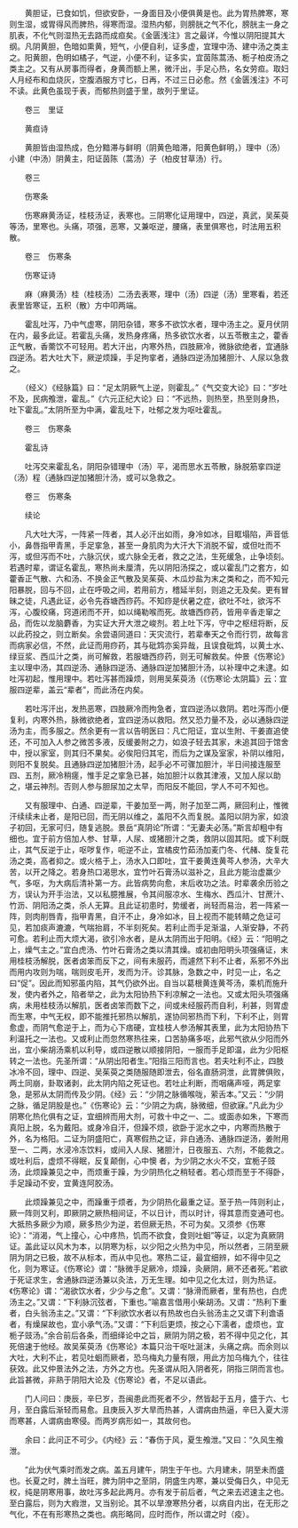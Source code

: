 <!-- { "loadSidebar": true } -->
　　黄胆证，已食如饥，但欲安卧，一身面目及小便俱黄是也。此为胃热脾寒，寒则生湿，或胃得风而脾热，得寒而湿。湿热内郁，则膀胱之气不化，膀胱主一身之肌表，不化气则湿热无去路而成疸矣。《金匮浅注》言之最详，今惟以阴阳提其大纲。凡阴黄胆，色暗如熏黄，短气，小便自利，证多虚，宜理中汤、建中汤之类主之。阳黄胆，色明如橘子，气逆，小便不利，证多实，宜茵陈蒿汤、栀子柏皮汤之类主之。又有从房事而得者，身黄而额上黑，微汗出，手足心热，名女劳疸。取妇人月经布和血烧灰，空腹酒服方寸匕，日再，不过三日必愈。然《金匮浅注》不可不读。此黄色虽现于表，而郁热则盛于里，故列于里证。

　　卷三　里证

　　黄疸诗

　　黄胆皆由湿热成，色分黯滞与鲜明（阴黄色暗滞，阳黄色鲜明，）理中（汤）小建（中汤）阴黄主，阳证茵陈（蒿汤）子（柏皮甘草汤）行。

　　卷三

　　伤寒条

　　伤寒麻黄汤证，桂枝汤证，表寒也。三阴寒化证用理中，四逆，真武，吴茱萸等汤，里寒也。头痛，项强，恶寒，又兼呕逆，腰痛，表里俱寒也，时法用五积散。

　　卷三　伤寒条

　　伤寒证诗

　　麻（麻黄汤）桂（桂枝汤）二汤去表寒，理中（汤）四逆（汤）里寒看，若还表里皆寒证，五积（散）方中叩两端。

　　霍乱吐泻，乃中气虚寒，阴阳杂错，寒多不欲饮水者，理中汤主之。夏月伏阴在内，最多此证。若霍乱头痛，发热身疼痛，热多欲饮水者，以五苓散主之，藿香正气散，香薷饮不可轻用。若大汗出，内寒外热，四肢厥冷，微脉欲绝者，宜通脉四逆汤。若大吐大下，厥逆烦躁，手足拘挛者，通脉四逆汤加猪胆汁、人尿以急救之。

　　（经义）《经脉篇》曰：“足太阴厥气上逆，则霍乱。”《气交变大论》曰：“岁吐不及，民病飧泄，霍乱。”《六元正纪大论》曰：“不远热，则热至，热至则身热，吐下霍乱。”太阴所至为中满，霍乱吐下，吐郁之发为呕吐霍乱。

　　卷三　伤寒条

　　霍乱诗

　　吐泻交来霍乱名，阴阳杂错理中（汤）平，渴而思水五苓散，脉脱筋挛四逆（汤）程（通脉四逆加猪胆汁汤，或可以急救之。

　　卷三　伤寒条

　　续论

　　凡大吐大泻，一阵紧一阵者，其人必汗出如雨，身冷如冰，目眶塌陷，声音低小，鼻唇指甲青黑，手足挛急，甚至一身肌肉为大汗大下消脱不留，或但吐而不泻，或但泻而不吐，六脉沉伏，或六脉全无者，救之之法，生死缓急，止争顷刻。若遇时辈，谓证名霍乱，寒热尚未厘清，先以阴阳汤探之，或以霍乱门之套方，如藿香正气散、六和汤、不换金正气散及吴茱萸、木瓜炒盐为末之类和之，而不知元阳暴脱，回与不回，止在呼吸之间，若用前方，稽延半刻，则追之无及矣。更有冒昧之徒，凡遇此证，必令先吞塘西痧药。不知痧是伏暑之症，欲吐不吐，欲泻不泻，心腹绞痛，窍道闭而不开，如以绳勒喉而死。故塘西痧药，皆用辛香走窜之品，而佐以龙脑麝香，为实证大开大泄之峻剂。若上吐下泻，守中之枢纽将断，反以此药投之，则立断矣。余尝语同道曰：天灾流行，若辈奉天之令而行罚，故每言而病家必信，不然，此证而用痧药，其与砒鸩亦奚异哉，且误食砒鸩，以黄土水、绿豆浆、西瓜汁之类，尚可解救，若服塘西痧药，则无可解救矣。仲景《伤寒论》主以理中汤，其四逆汤、通脉四逆汤、通脉四逆加猪胆汁汤，以补理中之未逮。如吐泻初起，惟用理中。若吐泻甚而躁烦，则用吴茱萸汤（《伤寒论·太阴篇》云：宜服四逆辈，盖云“辈者”，而此汤在内矣。

　　若吐泻汗出，发热恶寒，四肢厥冷而拘急者，宜四逆汤以救阴。若吐泻而小便复利，内寒外热，脉微欲绝者，宜四逆汤以救阳。然又恐力量不及，必以通脉四逆汤为主，而多服之。然余更有一言以告明医曰：凡亡阳证，宜以生附、干姜直追使还，不可加入人参之微苦多液，反缓姜附之力，如浪子轻去其家，未追其回于馆舍中，授以家室，则其归不果矣。必俟阳归其宅，而后为之谋及室家，补阴以维阳，则阳不复脱矣。且通脉四逆加猪胆汁汤，起手必不可骤加胆汁，半日间接连服至四、五剂，厥冷稍瘥，惟手足之挛急已甚，始加胆汁以救其津液，又加人尿以助之，堪云神剂。否则人参与胆尿加之太早，而阳反不能回，学人不可不知也。

　　又有服理中、白通、四逆辈，干姜加至一两，附子加至二两，厥回利止，惟微汗续续未止者，是阳已回，而无阴以维之，盖阳不久而复脱。盖阳以阴为家，如浪子初回，无家可归，随复逃脱。景岳“真阴论”所谓：“无妻夫必荡。”斯言却粗中有细也。宜于前方倍加人参、甘草，人尿、或猪胆汁之类，救阴以固其阳。或下利既止，其气反逆于止，呕哕复作，呃逆不止，宜橘皮竹茹汤加麦门冬、代赭、旋复花汤之类，高者抑之。或火格于上，汤水入口即吐，宜干姜黄连黄芩人参汤，大辛大苦，以开之降之。若身热口渴思水，宜竹叶石膏汤以滋补之，且此方能治虚羸少气，多呕，为大病后清补第一方。此皆病势向愈，末后收功之法。时辈袭余历验之方，误认为开手治法，又以私臆推展，令其间服凉水、生梅水、西瓜汁、甘蔗汁、竹沥、阴阳汤之类，杀人无算。且此证初患时，势缓者，尚轻而易治，若一阵紧一阵，则肉削唇青，指甲青黑，自汗不止，身冷如冰，目上视而不能转睛之危证可见，若加痰声漉漉，气喘抬肩，不半刻死矣。若利止而手足渐温，人渐安静，不药可愈。若利止而大烦大渴，欲引冷水者，是从太阴而出于阳明。《经》云：“阳明之上，燥气主之。”宜白虎汤、竹叶石膏汤之类以清其燥。或初由阳明头项强痛证，末用桂枝汤解脱，医者卤笨而反下之，间有未服药，而遽然下利不止者，系邪不外出而用内攻则为喘，喘则皮毛开，发而为汗。诊其脉，急数之中，时见一止，名之曰“促”。因此而知邪虽内陷，其气仍欲外出。自当以葛根黄连黄芩汤，乘机而施升发，使内者外之，陷者举之，此为太阳协热下利凉解之一法也。又或太阳头项强痛病，未用桂枝汤以解肌，医者卤笨而数下之，间或未经服药而自利，利甚，则胃虚而生寒，中气无权，即不能推托邪热以解肌，遂协同邪热而下利，下利不止，则胃愈虚，而阴气愈逆于上，而为心下痞硬，宜桂枝人参汤解其表里，此为太阳协热下利温托之一法也。又或利止而忽然寒热往来，口苦胁痛多呕，此邪气欲从少阳而外出，宜小柴胡汤乘机以利导，或四逆散以顺接阴阳，一服而手足即温，此为少阳枢转之一法也。先圣所谓：“从阴出阳者生。”阳指三阳而言也。若夫吐利不止，四肢冰冷不回，理中、四逆、吴茱萸之类随服随即泄去，俗名直肠洞泄，此胃脾俱败，两土同崩，卦取诸剥，此太阴内陷之死证也。若吐止利断，而咽痛声哑，两足挛急，是邪从太阴而传及少阴。《经》云：“少阴之脉循喉咙，萦舌本。”又云：“少阴之脉，循足阴股是也。”《伤寒论》云：“少阴之为病，脉微细，但欲寐。”凡此为少阴寒化热化俱有之证，宜细辨而用大剂，可救十中之一、二。或面赤如朱，下寒而真阳上脱，名为戴阳。或身冷自汗，但躁不烦，欲卧于泥水之中，内寒而热散于外，名为格阳。二证为阴盛阳亡，真寒假热之证，非白通汤、通脉四逆汤，姜附用至一、二两，水浸冷冻饮料，或间入人尿、猪胆汁，日夜服五、六剂，不能救之。或吐利后，虚烦不得眠，反复颠倒，心中懊 者，为少阴之水火不交，宜栀子豉汤，此烦躁兼见之中，而烦重于躁，为少阴热化之稍轻者。若心烦而至于不得卧，手足躁动不安，宜黄连阿胶汤。

　　此烦躁兼见之中，而躁重于烦者，为少阴热化最重之证。至于热一阵则利止，厥一阵则又利，即厥阴之厥热相间证，不以日计，而以时计，得其意而变通可也。大抵热多厥少为顺，厥多热少为逆，若但厥无热，不可为矣。又须参《伤寒论》：“消渴，气上撞心，心中疼热，饥而不欲食，食则吐蛔”等证，以定为真厥阴证。盖此证以风木为本，以阴寒为标，以少阳之火热为中见，所以然者，三阴至厥阴为阴之已极，故不从标本，而从中见也。寒热二证，最宜细辨，如不得中见之化，则为寒证。《伤寒论》谓：“脉微手足厥冷，烦躁，灸厥阴，厥不还者死。”若欲于死证求生，舍通脉四逆汤兼以灸法，万无生理。如中见之化太过，则为热证。《伤寒论》谓：“渴欲饮水者，少少与之愈”。又谓：“脉滑而厥者，里有热也，白虎汤主之。”又谓：“下利脉沉弦者，下重也。”喻嘉言借用小柴胡汤。又谓：“热利下重者，白头翁汤主之。”又谓：“下利欲饮水者以有热故也白头翁汤主之又谓下利谵语者，有燥屎故也，宜小承气汤。”又谓：“下利后更烦，按之心下濡者，虚烦也，宜栀子豉汤。”余合前后各条，而细绎论中之旨，厥阴为阴之极，若不得中见之化，其死倍速于他经。故吴茱萸汤《伤寒论》本篇只治干呕吐涎沫，头痛之病。而余则以大吐，大利不止，若见吐蛔而厥者，恐乌梅丸力量有限，用此方加乌梅九个，往往获效。此又仲景法外之法，方外之方也。先圣谓从阳入阴者死，阴指三阴而言也。此旨甚微，非熟于阴阳大论及《伤寒论》者，不足以语此。

　　门人问曰：庚辰，辛巳岁，吾闽患此而死者不少，然皆起于五月，盛于六、七月，至白露后渐轻而易愈。且庚辰入岁大旱而热甚，人谓病由热逼，辛巳入夏大涝而寒甚，人谓病由寒侵。而两岁病形如一，其故何也。

　　余曰：此问正不可少。《内经》云：“春伤于风，夏生飧泄。”又曰：“久风生飧泄。

　　”此为伏气乘时而发之病。盖五月建午，阴生于午也。六月建未，阴至未而盛也。长夏之时，脾土当旺，脾为阴中之至阴，阴盛生内寒，兼以受侮日久，中见无权，纯是阴寒用事，故吐泻多起此两月。亦有发于前后者，气之来去迟速主之也。至白露后，则为大瘕泄，又当别论。其不以旱潦寒热分者，以病自内出，在无形之气化，不在有形寒热之类也。病形略同，应时而作，所以谓之时（疫）。

